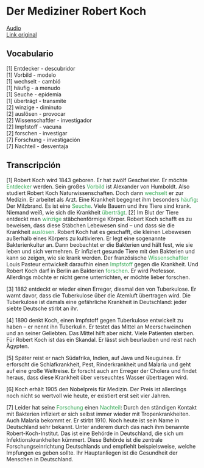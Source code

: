 # Der Mediziner Robert Koch

[Audio](./audios/sg195.mp3) <br>
[Link original](https://slowgerman.com/2019/11/19/sg-195-der-mediziner-robert-koch/)

## Vocabulario

[1] Entdecker  - descubridor <br>
[1] Vorbild - modelo <br>
[1] wechselt  - cambió <br>
[1] häufig - a menudo <br>
[1] Seuche - epidemia <br>
[1] überträgt - transmite <br>
[2] winzige - diminuto <br>
[2] auslösen - provocar <br>
[2] Wissenschaftler - investigador <br>
[2] Impfstoff - vacuna <br>
[2] forschen - investigar <br>
[7] Forschung - investigación <br>
[7] Nachteil - desventaja <br>


## Transcripción

[1] Robert Koch wird 1843 geboren. Er hat zwölf Geschwister. Er möchte <span style="color:#32a852">Entdecker</span> werden. Sein großes <span style="color:#32a852">Vorbild</span> ist Alexander von Humboldt. Also studiert Robert Koch Naturwissenschaften. Doch dann <span style="color:#32a852">wechselt</span> er zur Medizin. Er arbeitet als Arzt. Eine Krankheit begegnet ihm besonders <span style="color:#32a852">häufig</span>: Der Milzbrand. Es ist eine <span style="color:#32a852">Seuche</span>. Viele Bauern und ihre Tiere sind krank. Niemand weiß, wie sich die Krankheit <span style="color:#32a852">überträgt</span>.
[2] Im Blut der Tiere entdeckt man <span style="color:#32a852">winzige</span> stäbchenförmige Körper. Robert Koch schafft es zu beweisen, dass diese Stäbchen Lebewesen sind – und dass sie die Krankheit <span style="color:#32a852">auslösen</span>. Robert Koch hat es geschafft, die kleinen Lebewesen außerhalb eines Körpers zu kultivieren. Er legt eine sogenannte Bakterienkultur an. Dann beobachtet er die Bakterien und hält fest, wie sie leben und sich vermehren. Er infiziert gesunde Tiere mit den Bakterien und kann so zeigen, wie sie krank werden. Der französische <span style="color:#32a852">Wissenschaftler</span> Louis Pasteur entwickelt daraufhin einen <span style="color:#32a852">Impfstoff</span> gegen die Krankheit. Und Robert Koch darf in Berlin an Bakterien <span style="color:#32a852">forschen</span>. Er wird Professor. Allerdings möchte er nicht gerne unterrichten, er möchte lieber forschen.

[3] 1882 entdeckt er wieder einen Erreger, diesmal den von Tuberkulose. Er warnt davor, dass die Tuberkulose über die Atemluft übertragen wird. Die Tuberkulose ist damals eine gefährliche Krankheit in Deutschland: jeder siebte Deutsche stirbt an ihr.

[4] 1890 denkt Koch, einen Impfstoff gegen Tuberkulose entwickelt zu haben – er nennt ihn Tuberkulin. Er testet das Mittel an Meerschweinchen und an seiner Geliebten. Das Mittel hilft aber nicht. Viele Patienten sterben. Für Robert Koch ist das ein Skandal. Er lässt sich beurlauben und reist nach Ägypten.

[5] Später reist er nach Südafrika, Indien, auf Java und Neuguinea. Er erforscht die Schlafkrankheit, Pest, Rinderkrankheit und Malaria und geht auf eine große Weltreise. Er forscht auch am Erreger der Cholera und findet heraus, dass diese Krankheit über verseuchtes Wasser übertragen wird.

[6] Koch erhält 1905 den Nobelpreis für Medizin. Der Preis ist allerdings noch nicht so wertvoll wie heute, er existiert erst seit vier Jahren.

[7] Leider hat seine <span style="color:#32a852">Forschung</span> einen <span style="color:#32a852">Nachteil</span>: Durch den ständigen Kontakt mit Bakterien infiziert er sich selbst immer wieder mit Tropenkrankheiten. Auch Malaria bekommt er. Er stirbt 1910. Noch heute ist sein Name in Deutschland sehr bekannt. Unter anderem durch das nach ihm benannte Robert-Koch-Institut. Das ist eine Behörde in Deutschland, die sich um Infektionskrankheiten kümmert. Diese Behörde ist die zentrale Forschungseinrichtung Deutschlands und empfiehlt beispielsweise, welche Impfungen es geben sollte. Ihr Hauptanliegen ist die Gesundheit der Menschen in Deutschland.
